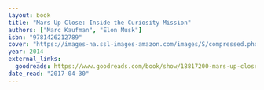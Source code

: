 ```yaml
---
layout: book
title: "Mars Up Close: Inside the Curiosity Mission"
authors: ["Marc Kaufman", "Elon Musk"]
isbn: "9781426212789"
cover: "https://images-na.ssl-images-amazon.com/images/S/compressed.photo.goodreads.com/books/1404963457i/18817200.jpg"
year: 2014
external_links:
  goodreads: https://www.goodreads.com/book/show/18817200-mars-up-close
date_read: "2017-04-30"
---
```

